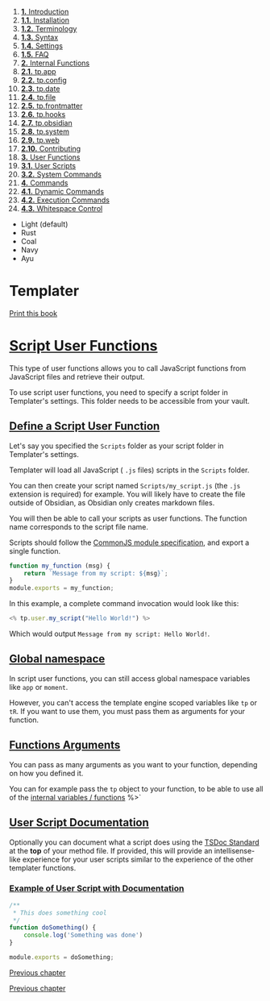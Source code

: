 1. [**1.** Introduction](Pro%20Git%20-%20Scott%20Chacon/Introduction.md)
1. [**1.1.** Installation](Atlas/Knowledge/tools/dev/Zellij/zellijdoc/installation.md)
2. [**1.2.** Terminology](terminology)
3. [**1.3.** Syntax](syntax)
4. [**1.4.** Settings](settings)
5. [**1.5.** FAQ](Atlas/Knowledge/tools/dev/Zellij/zellijdoc/faq.md)
3. [**2.** Internal Functions](Atlas/Knowledge/tools/obsidian/Templater/Templater%20doc/internal-functions/overview)
01. [**2.1.** tp.app](app-module)
02. [**2.2.** tp.config](config-module)
03. [**2.3.** tp.date](date-module)
04. [**2.4.** tp.file](file-module)
05. [**2.5.** tp.frontmatter](frontmatter-module)
06. [**2.6.** tp.hooks](hooks-module)
07. [**2.7.** tp.obsidian](obsidian-module)
08. [**2.8.** tp.system](system-module)
09. [**2.9.** tp.web](web-module)
10. [**2.10.** Contributing](contribute)
5. [**3.** User Functions](Atlas/Knowledge/tools/obsidian/Templater/Templater%20doc/user-functions/overview)
1. [**3.1.** User Scripts](script-user-functions)
2. [**3.2.** System Commands](system-user-functions)
7. [**4.** Commands](Atlas/Knowledge/tools/obsidian/Templater/Templater%20doc/commands/overview)
1. [**4.1.** Dynamic Commands](dynamic-command)
2. [**4.2.** Execution Commands](execution-command)
3. [**4.3.** Whitespace Control](whitespace-control)

- Light (default)
- Rust
- Coal
- Navy
- Ayu

# Templater

[Print this book](print)

# [Script User Functions](script-user-functions)

This type of user functions allows you to call JavaScript functions from JavaScript files and retrieve their output.

To use script user functions, you need to specify a script folder in Templater's settings. This folder needs to be accessible from your vault.

## [Define a Script User Function](script-user-functions)

Let's say you specified the `Scripts` folder as your script folder in Templater's settings.

Templater will load all JavaScript ( `.js` files) scripts in the `Scripts` folder.

You can then create your script named `Scripts/my_script.js` (the `.js` extension is required) for example. You will likely have to create the file outside of Obsidian, as Obsidian only creates markdown files.

You will then be able to call your scripts as user functions. The function name corresponds to the script file name.

Scripts should follow the [CommonJS module specification](https://flaviocopes.com/commonjs/), and export a single function.

```javascript
function my_function (msg) {
    return `Message from my script: ${msg}`;
}
module.exports = my_function;

```

In this example, a complete command invocation would look like this:

```javascript
<% tp.user.my_script("Hello World!") %>

```

Which would output `Message from my script: Hello World!`.

## [Global namespace](script-user-functions)

In script user functions, you can still access global namespace variables like `app` or `moment`.

However, you can't access the template engine scoped variables like `tp` or `tR`. If you want to use them, you must pass them as arguments for your function.

## [Functions Arguments](script-user-functions)

You can pass as many arguments as you want to your function, depending on how you defined it.

You can for example pass the `tp` object to your function, to be able to use all of the [internal variables / functions](https://silentvoid13.github.io/Templater/internal-variables-functions/overview) %>`

## [User Script Documentation](script-user-functions)

Optionally you can document what a script does using the [TSDoc Standard](https://tsdoc.org/) at the **top** of your method file. If provided, this will provide an intellisense-like experience for your user scripts similar to the experience of the other templater functions.

### [Example of User Script with Documentation](script-user-functions)

```javascript
/**
 * This does something cool
 */
function doSomething() {
    console.log('Something was done')
}

module.exports = doSomething;

```

[Previous chapter](Atlas/Knowledge/tools/obsidian/Templater/Templater%20doc/user-functions/overview)

[Previous chapter](Atlas/Knowledge/tools/obsidian/Templater/Templater%20doc/user-functions/overview)

